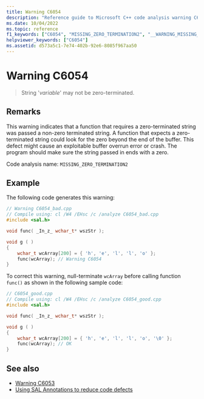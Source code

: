 ```yaml
---
title: Warning C6054
description: "Reference guide to Microsoft C++ code analysis warning C6054."
ms.date: 10/04/2022
ms.topic: reference
f1_keywords: ["C6054", "MISSING_ZERO_TERMINATION2", "__WARNING_MISSING_ZERO_TERMINATION2"]
helpviewer_keywords: ["C6054"]
ms.assetid: d573a5c1-7e74-402b-92e6-8085f967aa50
---
```

# Warning C6054

> String '*variable*' may not be zero-terminated.

## Remarks

This warning indicates that a function that requires a zero-terminated string was passed a non-zero terminated string. A function that expects a zero-terminated string could look for the zero beyond the end of the buffer. This defect might cause an exploitable buffer overrun error or crash. The program should make sure the string passed in ends with a zero.

Code analysis name: `MISSING_ZERO_TERMINATION2`

## Example

The following code generates this warning:

```cpp
// Warning C6054_bad.cpp
// Compile using: cl /W4 /EHsc /c /analyze C6054_bad.cpp
#include <sal.h>

void func( _In_z_ wchar_t* wszStr );

void g ( )
{
    wchar_t wcArray[200] = { 'h', 'e', 'l', 'l', 'o' };
    func(wcArray); // Warning C6054
}
```

To correct this warning, null-terminate `wcArray` before calling function `func()` as shown in the following sample code:

```cpp
// C6054_good.cpp
// Compile using: cl /W4 /EHsc /c /analyze C6054_good.cpp
#include <sal.h>

void func( _In_z_ wchar_t* wszStr );

void g ( )
{
    wchar_t wcArray[200] = { 'h', 'e', 'l', 'l', 'o', '\0' };
    func(wcArray); // OK
}
```

## See also

- [Warning C6053](../code-quality/c6053.md)
- [Using SAL Annotations to reduce code defects](using-sal-annotations-to-reduce-c-cpp-code-defects.md)
